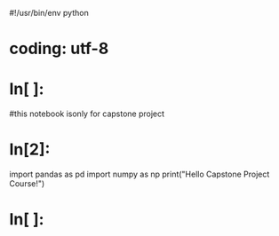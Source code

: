 #!/usr/bin/env python
# coding: utf-8

# In[ ]:


#this notebook isonly for capstone project


# In[2]:


import pandas as pd
import numpy as np
print("Hello Capstone Project Course!")


# In[ ]:
